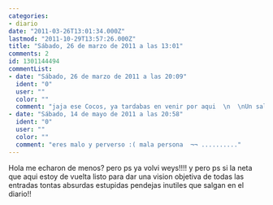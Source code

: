 ```yaml
---
categories:
- diario
date: "2011-03-26T13:01:34.000Z"
lastmod: "2011-10-29T13:57:26.000Z"
title: "Sábado, 26 de marzo de 2011 a las 13:01"
comments: 2
id: 1301144494
commentList:
- date: "Sábado, 26 de marzo de 2011 a las 20:09"
  ident: "0"
  user: ""
  color: ""
  comment: "jaja ese Cocos, ya tardabas en venir por aqui  \n  \nUn saludo amigo, nos vemos"
- date: "Sábado, 14 de mayo de 2011 a las 20:58"
  ident: "0"
  user: ""
  color: ""
  comment: "eres malo y perverso :( mala persona  ¬¬ .........."
---
```


Hola me echaron de menos? pero ps ya volvi weys!!!! y pero ps si la neta que aqui estoy de vuelta listo para dar una vision objetiva de todas las entradas tontas absurdas estupidas pendejas inutiles que salgan en el diario!!